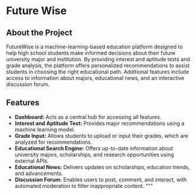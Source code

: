 # Future Wise

## About the Project

FutureWise is a machine-learning-based education platform designed to help high school students make informed decisions about their future university major and institution. By providing interest and aptitude tests and grade analysis, the platform offers personalized recommendations to assist students in choosing the right educational path. Additional features include access to information about majors, educational news, and an interactive discussion forum.

## Features

- **Dashboard:** Acts as a central hub for accessing all features.
- **Interest and Aptitude Test:** Provides major recommendations using a machine learning model.
- **Grade Input:** Allows students to upload or input their grades, which are analyzed for recommendations.
- **Educational Search Engine:** Offers up-to-date information about university majors, scholarships, and research opportunities using external APIs.
- **Educational News:** Delivers updates on scholarships, education trends, and advancements.
- **Discussion Forum:** Enables users to post, comment, and interact, with automated moderation to filter inappropriate content.
"""